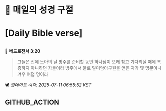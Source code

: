 # 🙏 매일의 성경 구절
# [Daily Bible verse]
##
<!-- START_BIBLE_VERSE -->
📖 **베드로전서 3:20**
> 그들은 전에 노아의 날 방주를 준비할 동안 하나님이 오래 참고 기다리실 때에 복종하지 아니하던 자들이라 방주에서 물로 말미암아구원을 얻은 자가 몇 명뿐이니 겨우 여덟 명이라

🕊️ _업데이트 시각: 2025-07-11 06:55:52 KST_
  <!-- END_BIBLE_VERSE -->
## GITHUB_ACTION
